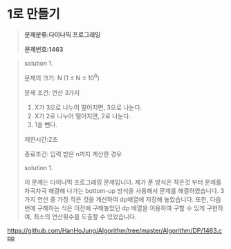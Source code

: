 # 1로 만들기

> **문제분류:다이나믹 프로그래밍**
>
> **문제번호:1463**

> solution 1.
>
> 문제의 크기:  N (1 ≤ N ≤ 10<sup>6</sup>) 
>
> 문제 조건:  연산 3가지
>
> 1. X가 3으로 나누어 떨어지면, 3으로 나눈다.
> 2. X가 2로 나누어 떨어지면, 2로 나눈다.
> 3. 1을 뺀다.
>
> 제한시간:2초
>
> 종료조건: 입력 받은 n까지 계산한 경우
>
> solution 1.
>
> 이 문제는 다이나믹 프로그래밍 문제입니다. 제가 푼 방식은 작은것 부터 문제를 차곡차곡 해결해 나가는 bottom-up 방식을 사용해서 문제를 해결하였습니다. 3가지 연산 중 가장 작은 것을 계산하여 dp배열에 저장해 놓았습니다. 또한, 다음 번에 구해하는 식은 이전에 구해놓았던 dp 배열을 이용하여 구할 수 있게 구현하여, 최소의 연산횟수를 도출할 수 있었습니다.

https://github.com/HanHoJung/Algorithm/tree/master/Algorithm/DP/1463.cpp












